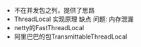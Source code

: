 - 不在并发包之列，提供了思路
- ThreadLocal
  实现原理
  缺点
  问题:
  内存泄漏
- netty的FastThreadLocal
- 阿里巴巴的包TransmittableThreadLocal
